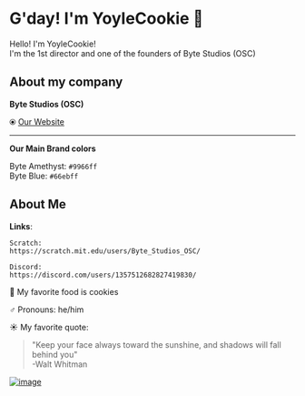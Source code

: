 # G'day! I'm YoyleCookie 👋
Hello! I'm YoyleCookie!\
I'm the 1st director and one of the founders of Byte Studios (OSC)

## About my company
**Byte Studios (OSC)**

⦿ [Our Website](https://site-15p.pages.dev)

****
**Our Main Brand colors**

Byte Amethyst: `#9966ff`\
Byte Blue: `#66ebff`

## About Me
**Links**:
```
Scratch:
https://scratch.mit.edu/users/Byte_Studios_OSC/

Discord:
https://discord.com/users/1357512682827419830/
```


🍪 My favorite food is cookies

♂️ Pronouns: he/him

☀️ My favorite quote:

> "Keep your face always toward the sunshine, and shadows will fall behind you"\
> -Walt Whitman

[![image](https://file.garden/Z_Zkhskjxktxt43S/abcdefghijklmnopqrztuvexyz/mydisc.png)](https://discord.com/users/1357512682827419830)
